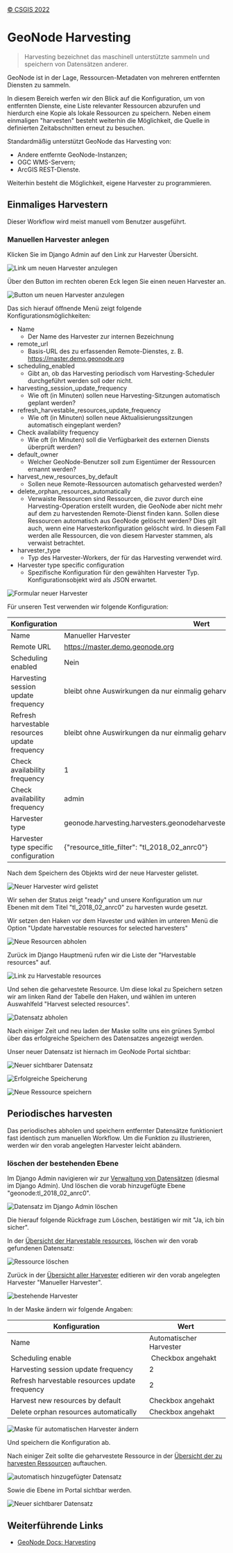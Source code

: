 <!-- the Menu -->
<link rel="stylesheet" media="all" href="../styles.css" />
<div id="logo"><a href="https://csgis.de">© CSGIS 2022</a></div>
<div id="menu"></div>
<div id="jumpMenu"></div>
<script src="../menu.js"></script>
<script src="../jumpmenu.js"></script>
<!-- the Menu -->


# GeoNode Harvesting

> Harvesting bezeichnet das maschinell unterstützte sammeln und speichern von Datensätzen anderer.

GeoNode ist in der Lage, Ressourcen-Metadaten von mehreren entfernten Diensten zu sammeln.

In diesem Bereich werfen wir den Blick auf die Konfiguration, um von entfernten Dienste, eine Liste relevanter Ressourcen abzurufen und hierdurch eine Kopie als lokale Ressourcen zu speichern. 
Neben einem einmaligen "harvesten" besteht weiterhin die Möglichkeit, die Quelle in definierten Zeitabschnitten erneut zu besuchen.


Standardmäßig unterstützt GeoNode das Harvesting von:

- Andere entfernte GeoNode-Instanzen;
- OGC WMS-Servern;
- ArcGIS REST-Dienste.

Weiterhin besteht die Möglichkeit, eigene Harvester zu programmieren.

## Einmaliges Harvestern

Dieser Workflow wird meist manuell vom Benutzer ausgeführt.


### Manuellen Harvester anlegen

Klicken Sie im Django Admin auf den Link zur Harvester Übersicht.

![Link um neuen Harvester anzulegen](images/django_add_harvester.jpeg)

Über den Button im rechten oberen Eck legen Sie einen neuen Harvester an.

![Button um neuen Harvester anzulegen](images/django_admin_btn_harvester.jpeg)

Das sich hierauf öffnende Menü zeigt folgende Konfigurationsmöglichkeiten:

- Name
  - Der Name des Harvester zur internen Bezeichnung
- remote_url
  - Basis-URL des zu erfassenden Remote-Dienstes, z. B. https://master.demo.geonode.org
- scheduling_enabled
  - Gibt an, ob das Harvesting periodisch vom Harvesting-Scheduler durchgeführt werden soll oder nicht.
- harvesting_session_update_frequency
  - Wie oft (in Minuten) sollen neue Harvesting-Sitzungen automatisch geplant werden?
- refresh_harvestable_resources_update_frequency
  - Wie oft (in Minuten) sollen neue Aktualisierungssitzungen automatisch eingeplant werden?
- Check availability frequency
  - Wie oft (in Minuten) soll die Verfügbarkeit des externen Diensts überprüft werden?
- default_owner
  - Welcher GeoNode-Benutzer soll zum Eigentümer der Ressourcen ernannt werden?
- harvest_new_resources_by_default
  - Sollen neue Remote-Ressourcen automatisch geharvested werden?
- delete_orphan_resources_automatically
  - Verwaiste Ressourcen sind Ressourcen, die zuvor durch eine Harvesting-Operation erstellt wurden, die GeoNode aber nicht mehr auf dem zu harvestenden Remote-Dienst finden kann. Sollen diese Ressourcen automatisch aus GeoNode gelöscht werden? Dies gilt auch, wenn eine Harvesterkonfiguration gelöscht wird. In diesem Fall werden alle Ressourcen, die von diesem Harvester stammen, als verwaist betrachtet.
- harvester_type
  - Typ des Harvester-Workers, der für das Harvesting verwendet wird.
- Harvester type specific configuration
  - Spezifische Konfiguration für den gewählten Harvester Typ. Konfigurationsobjekt wird als JSON erwartet.



![Formular neuer Harvester](images/django_new_harvester_form.jpeg)


Für unseren Test verwenden wir folgende Konfiguration:


Konfiguration|Wert
---|---
Name|Manueller Harvester
Remote URL | https://master.demo.geonode.org
Scheduling enabled | Nein
Harvesting session update frequency | bleibt ohne Auswirkungen da nur einmalig geharvested wird
Refresh harvestable resources update frequency| bleibt ohne Auswirkungen da nur einmalig geharvested wird
Check availability frequency | 1
Check availability frequency | admin
Harvester type | geonode.harvesting.harvesters.geonodeharvester.GeonodeUnifiedHarvesterWorker
Harvester type specific configuration | {"resource_title_filter": "tl_2018_02_anrc0"}

Nach dem Speichern des Objekts wird der neue Harvester gelistet.

![Neuer Harvester wird gelistet](images/django_new_Harvester_in_list.jpeg)

Wir sehen der Status zeigt "ready" und unsere Konfiguration um nur Ebenen mit dem Titel  "tl_2018_02_anrc0" zu harvesten wurde gesetzt.

Wir setzen den Haken vor dem Havester und wählen im unteren Menü die Option "Update harvestable resources for selected harvesters"

![Neue Resourcen abholen](images/django_update_harvestable_res.jpeg)


Zurück im Django Hauptmenü rufen wir die Liste der "Harvestable resources" auf.

![Link zu Harvestable resources](images/django_list_harvestable_reousrces.jpeg)

Und sehen die geharvestete Resource.
Um diese lokal zu Speichern setzen wir am linken Rand der Tabelle den Haken, und wählen im unteren Auswahlfeld "Harvest selected resources".

![Datensatz abholen](images/django_harvest_res.jpeg)

Nach einiger Zeit und neu laden der Maske sollte uns ein grünes Symbol über das erfolgreiche Speichern des Datensatzes angezeigt werden.

Unser neuer Datensatz ist hiernach im GeoNode Portal sichtbar:

![Neuer sichtbarer Datensatz](images/fe_harvested_res.jpeg)

![Erfolgreiche Speicherung](images/djagno_harvested_res.jpeg)


![Neue Ressource speichern](images/django_harvest_res.jpeg)


## Periodisches harvesten

Das periodisches abholen und speichern entfernter Datensätze funktioniert fast identisch zum manuellen Workflow.
Um die Funktion zu illustrieren, werden wir den vorab angelegten Harvester leicht abändern.

### löschen der bestehenden Ebene

Im Django Admin navigieren wir zur [Verwaltung von Datensätzen](https://geonode-training.csgis.de/de-de/admin/layers/dataset/) (diesmal im Django Admin). Und löschen die vorab hinzugefügte Ebene "geonode:tl_2018_02_anrc0".

![Datensatz im Django Admin löschen](images/django_delete_Dataset.jpeg)

Die hierauf folgende Rückfrage zum Löschen, bestätigen wir mit "Ja, ich bin sicher".

In der [Übersicht der Harvestable resources](https://geonode-training.csgis.de/de-de/admin/harvesting/harvestableresource/), löschen wir den vorab gefundenen Datensatz:

![Ressource löschen](images/django_delete_harvest.jpeg)

Zurück in der [Übersicht aller Harvester](https://geonode-training.csgis.de/de-de/admin/harvesting/harvester/) editieren wir den vorab angelegten Harvester "Manueller Harvester".

![bestehende Harvester](images/django_new_Harvester_in_list.jpeg)

In der Maske ändern wir folgende Angaben:

Konfiguration|Wert
---|---
Name | Automatischer Harvester
Scheduling enable | Checkbox angehakt
Harvesting session update frequency | 2
Refresh harvestable resources update frequency | 2
Harvest new resources by default | Checkbox angehakt
Delete orphan resources automatically | Checkbox angehakt

![Maske für automatischen Harvester ändern](images/django_auto_harvester.jpeg)

Und speichern die Konfiguration ab.

Nach einiger Zeit sollte die geharvestete Ressource in der [Übersicht der zu harvesten Ressourcen](https://geonode-training.csgis.de/de-de/admin/harvesting/harvestableresource/) auftauchen.

![automatisch hinzugefügter Datensatz](images/django_auto_added_harvester.jpeg)

Sowie die Ebene im Portal sichtbar werden.

![Neuer sichtbarer Datensatz](images/fe_harvested_res.jpeg)

## Weiterführende Links

- [GeoNode Docs: Harvesting](https://docs.geonode.org/en/master/intermediate/harvesting/index.html?)